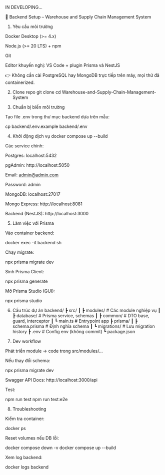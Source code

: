 IN DEVELOPING...

🚀 Backend Setup – Warehouse and Supply Chain Management System
1. Yêu cầu môi trường

Docker Desktop
 (>= 4.x)

Node.js
 (>= 20 LTS) + npm

Git

Editor khuyến nghị: VS Code + plugin Prisma và NestJS

👉 Không cần cài PostgreSQL hay MongoDB trực tiếp trên máy, mọi thứ đã containerized.

2. Clone repo
git clone <repo-url>
cd Warehouse-and-Supply-Chain-Management-System

3. Chuẩn bị biến môi trường

Tạo file .env trong thư mục backend dựa trên mẫu:

cp backend/.env.example backend/.env

4. Khởi động dịch vụ
docker compose up --build


Các service chính:

Postgres: localhost:5432

pgAdmin: http://localhost:5050

Email: admin@admin.com

Password: admin

MongoDB: localhost:27017

Mongo Express: http://localhost:8081

Backend (NestJS): http://localhost:3000

5. Làm việc với Prisma

Vào container backend:

docker exec -it backend sh


Chạy migrate:

npx prisma migrate dev


Sinh Prisma Client:

npx prisma generate


Mở Prisma Studio (GUI):

npx prisma studio

6. Cấu trúc dự án
backend/
 ┣ src/
 ┃ ┣ modules/         # Các module nghiệp vụ
 ┃ ┣ database/        # Prisma service, schemas
 ┃ ┣ common/          # DTO base, guard, interceptor
 ┃ ┗ main.ts          # Entrypoint app
 ┣ prisma/
 ┃ ┣ schema.prisma    # Định nghĩa schema
 ┃ ┗ migrations/      # Lưu migration history
 ┣ .env               # Config env (không commit)
 ┗ package.json

7. Dev workflow

Phát triển module → code trong src/modules/...

Nếu thay đổi schema:

npx prisma migrate dev


Swagger API Docs: http://localhost:3000/api

Test:

npm run test
npm run test:e2e

8. Troubleshooting

Kiểm tra container:

docker ps


Reset volumes nếu DB lỗi:

docker compose down -v
docker compose up --build


Xem log backend:

docker logs backend